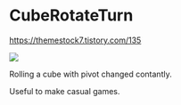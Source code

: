 # CubeRotateTurn

https://themestock7.tistory.com/135

<img src="https://user-images.githubusercontent.com/10145310/155891448-34a41ef7-a292-4052-b009-51ffd0d71afa.gif">


Rolling a cube with pivot changed contantly.

Useful to make casual games.
